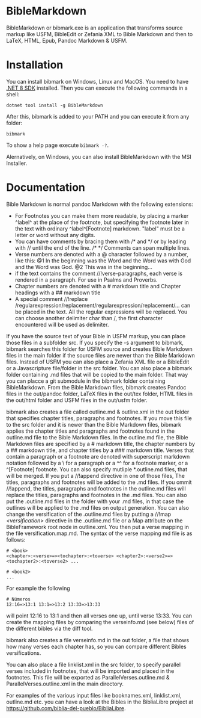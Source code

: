 # BibleMarkdown
BibleMarkdown or bibmark.exe is an application that transforms source markup like USFM, BibleEdit or Zefania XML to Bible Markdown and then to LaTeX, HTML, Epub, Pandoc Markdown & USFM.

# Installation
You can install bibmark on Windows, Linux and MacOS. You need to have [.NET 8 SDK](https://dotnet.microsoft.com/en-us/download/dotnet) installed. Then you can execute the following commands in a shell:
```
dotnet tool install -g BibleMarkdown
```

After this, bibmark is added to your PATH and you can execute it from any folder:
```
bibmark
```

To show a help page execute `bibmark -?`.

Alernatively, on Windows, you can also install BibleMarkdown with the MSI Installer.

# Documentation
Bible Markdown is normal pandoc Markdown with the following extensions:
- For Footnotes you can make them more readable, by placing a marker ^label^ at the place of the footnote, but specifying the footnote later in the text with ordinary ^label^[Footnote] markdown. "label" must be a letter or word without any digits.
- You can have comments by bracing them with /\* and \*/ or by leading with // until the end of the line. /\* \*/ Comments can span multiple lines.
- Verse numbers are denoted with a @ character followed by a number, like this: @1 In the beginning was the Word and the Word was with God and the Word was God. @2 This was in the beginning...
- if the text contains the comment //!verse-paragraphs, each verse is rendered in a paragraph. For use in Psalms and Proverbs.
- Chapter numbers are denoted with a # markdown title and Chapter headings with a ## markdown title
- A special comment //!replace /regularexpression/replacement/regularexpression/replacement/... can be placed in the text. All the regular expressions will be replaced. You can choose another delimiter char than /, the first character encountered will be used as delimiter.

If you have the source text of your Bible in USFM markup, you can place those files in a subfolder src. If you specify the -s argument to bibmark, bibmark searches this folder for USFM source and creates Bible Markdown files in the main folder if the source files are newer than the Bible Markdown files. Instead of USFM you can also place a Zefania XML file or a BibleEdit or a Javascripture file/folder in the src folder. You can also place a bibmark folder containing .md files that will be copied to the main folder. That way you can placce a git submodule in the bibmark folder containing BibleMarkdown.
From the Bible Markdown files, bibmark creates Pandoc files in the out/pandoc folder, LaTeX files in the out/tex folder, HTML files in the out/html folder and USFM files in the out/usfm folder.

bibmark also creates a file called outline.md & outline.xml in the out folder that specifies chapter titles, paragraphs and footnotes. If you move this file to the src folder and it is newer than the Bible Markdown files, bibmark applies the chapter titles and paragraphs and footnotes found in the outline.md file to the Bible Markdown files.
In the outline.md file, the Bible Markdown files are specified by a # markdown title, the chapter numbers by a ## markdown title, and chapter titles by a ### markdown title.
Verses that contain a paragraph or a footnote are denoted with superscript markdown notation followed by a \ for a paragraph or a ^^ for a footnote marker, or a ^[Footnote]
footnote.
You can also specify mutliple *.outline.md files, that will be merged.
If you put a //!append directive in one of those files, The titles, paragraphs and footnotes will be added to the .md files. If you ommit //!append, the titles, paragraphs and footnotes in the outline.md files will replace the titles, paragraphs and footnotes in the .md files.
You can also put the .outline.md files in the folder with your .md files, in that case the outlines will be applied to the .md files on output generation.
You can also change the versification of the .outline.md files by putting a //!map *&lt;versification&gt;* directive in the .outline.md file or a Map attribute on the BibleFramework root node in outline.xml.
You then put a verse mapping in the file versification.map.md.
The syntax of the verse mapping md file is as follows:
```
# <book>
<chapter>:<verse>=><tochapter>:<toverse> <chapter2>:<verse2>=><tochapter2>:<toverse2> ...

# <book2>
...
```
For example the following
```
# Números
12:16=>13:1 13:1=>13:2 13:33=>13:33
```
will point 12:16 to 13:1 and then all verses one up, until verse 13:33.
You can create the mapping files by comparing the verseinfo.md (see below) files of the different bibles via the diff tool.

bibmark also creates a file verseinfo.md in the out folder, a file that shows how many verses each chapter has, so you can compare different Bibles versifications.

You can also place a file linklist.xml in the src folder, to specify parallel verses included in footnotes, that will be imported and placed in the footnotes. This file will be exported as ParallelVerses.outline.md & ParallelVerses.outline.xml in the main directory.

For examples of the various input files like booknames.xml, linklist.xml, outline.md etc. you can have a look at the Bibles in the BibliaLibre project at
https://github.com/biblia-del-pueblo/BibliaLibre.